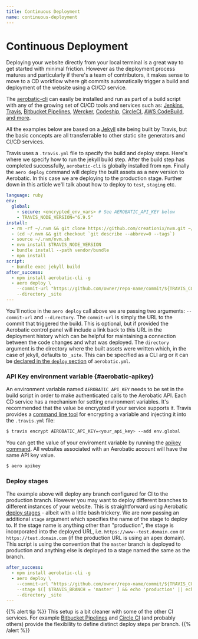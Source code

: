 ```yaml
---
title: Continuous Deployment
name: continuous-deployment
---
```


# Continuous Deployment

Deploying your website directly from your local terminal is a great way to get started with minimal friction. However as the deployment process matures and particularly if there's a team of contributors, it makes sense to move to a CD workflow where git commits automatically trigger a build and deployment of the website using a CI/CD service.

The [aerobatic-cli](/doc/cli) can easily be installed and run as part of a build script with any of the growing set of CI/CD tools and services such as: [Jenkins](https://jenkins.io/), [Travis](https://travis-ci.com/), [Bitbucket Pipelines](https://bitbucket.org/product/features/pipelines), [Wercker](http://www.wercker.com/), [Codeship](https://codeship.com), [CircleCI](https://circleci.com/), [AWS CodeBuild](https://aws.amazon.com/codebuild/), [and more](https://github.com/ligurio/Continuous-Integration-services/blob/master/continuous-integration-services-list.md).

All the examples below are based on a [Jekyll](https://jekyllrb.com/) site being built by Travis, but the basic concepts are all transferrable to other static site generators and CI/CD services.

Travis uses a `.travis.yml` file to specify the build and deploy steps. Here's where we specify how to run the jekyll build step. After the build step has completed successfully, `aerobatic-cli` is globally installed from `npm`. Finally the `aero deploy` command will deploy the built assets as a new version to Aerobatic. In this case we are deploying to the production stage. Further down in this article we'll talk about how to deploy to `test`, `staging` etc.

~~~yaml
language: ruby
env:
  global:
    - secure: <encrypted_env_vars> # See AEROBATIC_API_KEY below
    - TRAVIS_NODE_VERSION="6.9.5"
install:
  - rm -rf ~/.nvm && git clone https://github.com/creationix/nvm.git ~/.nvm
  - (cd ~/.nvm && git checkout `git describe --abbrev=0 --tags`)
  - source ~/.nvm/nvm.sh
  - nvm install $TRAVIS_NODE_VERSION
  - bundle install --path vendor/bundle
  - npm install
script:
  - bundle exec jekyll build
after_success:
  - npm install aerobatic-cli -g
  - aero deploy \
    --commit-url "https://github.com/owner/repo-name/commit/${TRAVIS_COMMIT}" \
    --directory _site
---
~~~

You'll notice in the `aero deploy` call above we are passing two arguments: `--commit-url` and `--directory`. The `commit-url` is simply the URL to the commit that triggered the build. This is optional, but if provided the Aerobatic control panel will include a link back to this URL in the deployment history which can be helpful for maintaining a connection between the code changes and what was deployed. The `directory` argument is the directory where the built assets were written which, in the case of jekyll, defaults to `_site`. This can be specified as a CLI arg or it can be [declared in the `deploy` section](/docs/configuration) of `aerobatic.yml`.

### API Key environment variable {#aerobatic-apikey}

An environment variable named `AEROBATIC_API_KEY` needs to be set in the build script in order to make authenticated calls to the Aerobatic API. Each CD service has a mechanism for setting environment variables. It's recommended that the value be encrypted if your service supports it. Travis provides a [command line tool](https://docs.travis-ci.com/user/environment-variables/#Encrypting-environment-variables) for encrypting a variable and injecting it into the `.travis.yml` file:

~~~sh
$ travis encrypt AEROBATIC_API_KEY=<your_api_key> --add env.global
~~~

You can get the value of your enviroment variable by running the [apikey command](/docs/cli#apikey). All websites associated with an Aerobatic account will have the same API key value.

~~~sh
$ aero apikey
~~~

### Deploy stages

The example above will deploy any branch configured for CI to the production branch. However you may want to deploy different branches to different instances of your website. This is straightforward using Aerobatic [deploy stages](/docs/configuration#deploy-stages) - albeit with a little bash trickery. We are now passing an additional `stage` argument which specifies the name of the stage to deploy to. If the stage name is anything other than "production", the stage is incorporated into the deployed URL, i.e. `https://www--test.domain.com` or `https://test.domain.com` (if the production URL is using an apex domain). This script is using the convention that the `master` branch is deployed to production and anything else is deployed to a stage named the same as the branch.

~~~yaml
after_success:
  - npm install aerobatic-cli -g
  - aero deploy \
    --commit-url "https://github.com/owner/repo-name/commit/${TRAVIS_COMMIT}" \
    --stage $([ $TRAVIS_BRANCH = 'master' ] && echo 'production' || echo $TRAVIS_BRANCH ) \
    --directory _site
---
~~~

{{% alert tip %}}
This setup is a bit cleaner with some of the other CI services. For example [Bitbucket Pipelines](https://confluence.atlassian.com/bitbucket/configure-bitbucket-pipelines-yml-792298910.html#Configurebitbucket-pipelines.yml-ci_branchesbranches(optional)) and [Circle CI](https://circleci.com/docs/configuration/#deployment) (and probably others) provide the flexibility to define distinct deploy steps per branch.
{{% /alert %}}
